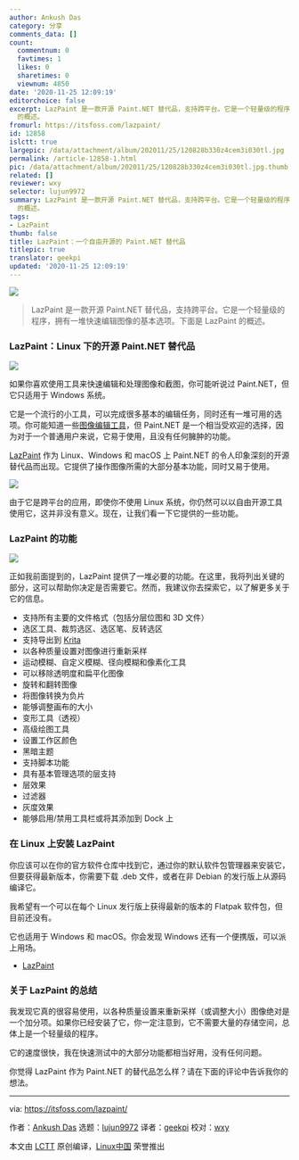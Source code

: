 ```yaml
---
author: Ankush Das
category: 分享
comments_data: []
count:
  commentnum: 0
  favtimes: 1
  likes: 0
  sharetimes: 0
  viewnum: 4850
date: '2020-11-25 12:09:19'
editorchoice: false
excerpt: LazPaint 是一款开源 Paint.NET 替代品，支持跨平台。它是一个轻量级的程序，拥有一堆快速编辑图像的基本选项。下面是 LazPaint
  的概述。
fromurl: https://itsfoss.com/lazpaint/
id: 12858
islctt: true
largepic: /data/attachment/album/202011/25/120828b330z4cem3i030tl.jpg
permalink: /article-12858-1.html
pic: /data/attachment/album/202011/25/120828b330z4cem3i030tl.jpg.thumb.jpg
related: []
reviewer: wxy
selector: lujun9972
summary: LazPaint 是一款开源 Paint.NET 替代品，支持跨平台。它是一个轻量级的程序，拥有一堆快速编辑图像的基本选项。下面是 LazPaint
  的概述。
tags:
- LazPaint
thumb: false
title: LazPaint：一个自由开源的 Paint.NET 替代品
titlepic: true
translator: geekpi
updated: '2020-11-25 12:09:19'
---
```


![](/data/attachment/album/202011/25/120828b330z4cem3i030tl.jpg)



> 
> LazPaint 是一款开源 Paint.NET 替代品，支持跨平台。它是一个轻量级的程序，拥有一堆快速编辑图像的基本选项。下面是 LazPaint 的概述。
> 
> 
> 


### LazPaint：Linux 下的开源 Paint.NET 替代品


![](/data/attachment/album/202011/25/120923zqdavd1v8pcz31d8.jpg)


如果你喜欢使用工具来快速编辑和处理图像和截图，你可能听说过 Paint.NET，但它只适用于 Windows 系统。


它是一个流行的小工具，可以完成很多基本的编辑任务，同时还有一堆可用的选项。你可能知道一些[图像编辑工具](https://itsfoss.com/image-applications-ubuntu-linux/)，但 Paint.NET 是一个相当受欢迎的选择，因为对于一个普通用户来说，它易于使用，且没有任何臃肿的功能。


[LazPaint](https://lazpaint.github.io/) 作为 Linux、Windows 和 macOS 上 Paint.NET 的令人印象深刻的开源替代品而出现。它提供了操作图像所需的大部分基本功能，同时又易于使用。


![](/data/attachment/album/202011/25/120939fn25dzy6nqrtynby.png)


由于它是跨平台的应用，即使你不使用 Linux 系统，你仍然可以以自由开源工具使用它，这并非没有意义。现在，让我们看一下它提供的一些功能。


### LazPaint 的功能


![](/data/attachment/album/202011/25/120959lerz9cepsiq1jcs1.jpg)


正如我前面提到的，LazPaint 提供了一堆必要的功能。在这里，我将列出关键的部分，这可以帮助你决定是否需要它。然而，我建议你去探索它，以了解更多关于它的信息。


* 支持所有主要的文件格式（包括分层位图和 3D 文件）
* 选区工具、裁剪选区、选区笔、反转选区
* 支持导出到 [Krita](https://krita.org/en)
* 以各种质量设置对图像进行重新采样
* 运动模糊、自定义模糊、径向模糊和像素化工具
* 可以移除透明度和扁平化图像
* 旋转和翻转图像
* 将图像转换为负片
* 能够调整画布的大小
* 变形工具（透视）
* 高级绘图工具
* 设置工作区颜色
* 黑暗主题
* 支持脚本功能
* 具有基本管理选项的层支持
* 层效果
* 过滤器
* 灰度效果
* 能够启用/禁用工具栏或将其添加到 Dock 上


### 在 Linux 上安装 LazPaint


你应该可以在你的官方软件仓库中找到它，通过你的默认软件包管理器来安装它，但要获得最新版本，你需要下载 .deb 文件，或者在非 Debian 的发行版上从源码编译它。


我希望有一个可以在每个 Linux 发行版上获得最新的版本的 Flatpak 软件包，但目前还没有。


它也适用于 Windows 和 macOS。你会发现 Windows 还有一个便携版，可以派上用场。


* [LazPaint](https://lazpaint.github.io/)


### 关于 LazPaint 的总结


我发现它真的很容易使用，以各种质量设置来重新采样（或调整大小）图像绝对是一个加分项。如果你已经安装了它，你一定注意到，它不需要大量的存储空间，总体上是一个轻量级的程序。


它的速度很快，我在快速测试中的大部分功能都相当好用，没有任何问题。


你觉得 LazPaint 作为 Paint.NET 的替代品怎么样？请在下面的评论中告诉我你的想法。




---


via: <https://itsfoss.com/lazpaint/>


作者：[Ankush Das](https://itsfoss.com/author/ankush/) 选题：[lujun9972](https://github.com/lujun9972) 译者：[geekpi](https://github.com/geekpi) 校对：[wxy](https://github.com/wxy)


本文由 [LCTT](https://github.com/LCTT/TranslateProject) 原创编译，[Linux中国](https://linux.cn/) 荣誉推出